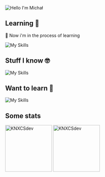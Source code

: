 <img alt="Hello I'm Michał" align="center" src="https://readme-typing-svg.demolab.com?font=Fira+Code&size=19&pause=1000&color=blue&center=false&vCenter=true&width=435&lines=Hello+I'm+Michał">

## Learning 📖

<div display:flex;'>
  
📢 Now i'm in the process of learning 

![My Skills](https://skillicons.dev/icons?i=react,tailwind,nextjs,redux)

</div>

## Stuff I know 🤓

![My Skills](https://skillicons.dev/icons?i=git,html,github,npm,css,scss,javascript,vite)

## Want to learn 🧠

![My Skills](https://skillicons.dev/icons?i=react,docker,typescript,nodejs,nextjs,tailwind,redux)

## Some stats

<span>
<img  height="150px" src="https://github-readme-stats.vercel.app/api/top-langs?username=KNXCSdev&show_icons=true&locale=en&layout=compact&theme=transparent" alt="KNXCSdev" /> 
</span>
<span>
<img height="150px" src="https://github-readme-stats.vercel.app/api?username=KNXCSdev&show_icons=true&locale=en&theme=transparent" alt="KNXCSdev" />
</span>


